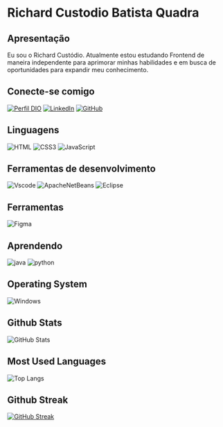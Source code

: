 <h1>
    <!--<img align="" alt="" height="" width="" src=""-->
    <span>Richard Custodio Batista Quadra</span>
</h1>

<h2>Apresentação</h2>
<p>Eu sou o Richard Custódio. Atualmente estou estudando Frontend de maneira independente para aprimorar minhas habilidades e em busca de oportunidades para expandir meu conhecimento.</p>


<h2>Conecte-se comigo</h2>
  
[![Perfil DIO](https://img.shields.io/badge/-Meu%20Perfil%20na%20DIO-070808?style=for-the-badge&logo=gitbook&logoColor=white)](https://www.dio.me/users/rc.custodio078)
[![LinkedIn](https://img.shields.io/badge/linkedin-070808?style=for-the-badge&logo=linkedin&logoColor=white)](https://www.linkedin.com/in/richard-custodio-batista-quadra-279391312/) 
[![GitHub](https://img.shields.io/badge/GitHub-070808?style=for-the-badge&logo=github&logoColor=white)](https://github.com/richardcustodio)

<h2>Linguagens</h2> 

![HTML](https://img.shields.io/badge/HTML5-E34F26?style=for-the-badge&logo=html5&logoColor=white)
![CSS3](https://img.shields.io/badge/CSS3-1572B6?style=for-the-badge&logo=css3&logoColor=white)
![JavaScript](https://img.shields.io/badge/JavaScript-F7DF1E?style=for-the-badge&logo=javascript&logoColor=black)

<h2>Ferramentas de desenvolvimento</h2>

![Vscode](https://img.shields.io/badge/Vscode-007ACC?style=for-the-badge&logo=visual-studio-code&logoColor=white)
![ApacheNetBeans](https://img.shields.io/badge/apache%20netbeans-1B6AC6?style=for-the-badge&logo=apache%20netbeans%20IDE&logoColor=white)
![Eclipse](https://img.shields.io/badge/Eclipse-2C2255?style=for-the-badge&logo=eclipse&logoColor=white)

<h2>Ferramentas</h2>

![Figma](https://img.shields.io/badge/Figma-696969?style=for-the-badge&logo=figma&logoColor=figma)

<h2>Aprendendo</h2>

![java](https://img.shields.io/badge/Java-ED8B00?style=for-the-badge&logo=openjdk&logoColor=white)
![python](https://img.shields.io/badge/python-3670A0?style=for-the-badge&logo=python&logoColor=ffdd54)

<h2>Operating System</h2>

![Windows](https://img.shields.io/badge/Windows-000?style=for-the-badge&logo=windows&logoColor=2CA5E0)

<h2>Github Stats</h2>

![GitHub Stats](https://github-readme-stats.vercel.app/api?username=richardcustodio&theme=transparent&bg_color=000&border_color=30A3DC&show_icons=true&icon_color=30A3DC&title_color=00BFFF&text_color=FFF)

<h2>Most Used Languages</h2>

![Top Langs](https://github-readme-stats-git-masterrstaa-rickstaa.vercel.app/api/top-langs/?username=richardcustodio&bg_color=000&border_color=30A3DC&title_color=00BFFF&text_color=FFF)

<h2>Github Streak</h2>

[![GitHub Streak](https://streak-stats.demolab.com/?user=richardcustodio&theme=bear&background=000&border=00BFFF&dates=00BFFF)](https://git.io/streak-stats)
